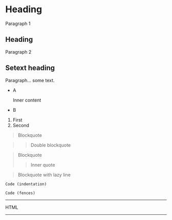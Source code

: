 # Heading

Paragraph 1

## Heading

Paragraph 2

Setext heading
-----

Paragraph...
some text.

- A

  Inner content

- B

1. First
2. Second

> Blockquote

>> Double blockquote

> Blockquote
>> Inner quote

> Blockquote
with lazy line

    Code (indentation)

```markdown
Code (fences)
```

---

<p>
    HTML
</p>

[link]: url "Title
multiline"

***